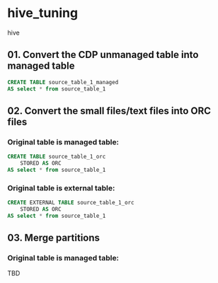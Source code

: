 # hive_tuning
hive




## 01. Convert the CDP unmanaged table into managed table

```sql
CREATE TABLE source_table_1_managed
AS select * from source_table_1 
```



## 02. Convert the small files/text files into ORC files

### Original table is managed table:

```sql
CREATE TABLE source_table_1_orc
    STORED AS ORC
AS select * from source_table_1 
```

### Original table is external table:

```sql
CREATE EXTERNAL TABLE source_table_1_orc
    STORED AS ORC
AS select * from source_table_1 
```

## 03. Merge partitions

### Original table is managed table:

TBD



